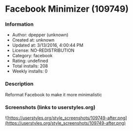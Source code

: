 # Facebook Minimizer (109749)

### Information
- Author: dpepper (unknown)
- Created at: unknown
- Updated at: 3/13/2016, 4:00:44 PM
- License: NO-REDISTRIBUTION
- Category: facebook
- Rating: undefined
- Total installs: 208
- Weekly installs: 0


### Description
Reformat Facebook to make it more minimalistic


### Screenshots (links to userstyles.org)
![https://userstyles.org/style_screenshots/109749-after.png](https://userstyles.org/style_screenshots/109749-after.png)


